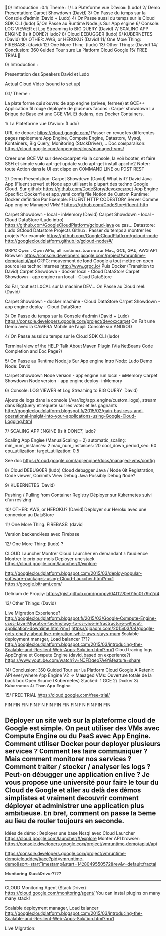 
0/ Introduction :
0.1/ Theme :
1/ La Plateforme vue D’avion: (Ludo)
2/ Demo Presentation: Carpet Showdown (David)
3/ On Passe du temps sur la Console d’admin  (David + Ludo)
4/ On Passe aussi du temps sur le Cloud SDK CLI (ludo)
5/ On Passe au Runtime Node.js Sur App engine
6/ Console: LOG VIEWER et Log Streaming to BIG  QUERY (David)
7/ SCALING APP ENGINE (Is it DONE?) ludo?
8/ Cloud DEBUGGER (ludo)
9/ KUBERNETES (David)
10/ OTHER: AWS, or HEROKU? (David)
11/ One More Thing: FIREBASE: (david)
12/ One More Thing: (ludo)
13/ Other Things: (David)
14/ Conclusion: 360 Guided Tour sure La Platform Cloud Google
15/ FREE TRIAL



0/ Introduction :

Presentation des Speakers David et Ludo

Actual Cloud Video   (sound to set up)

0.1/ Theme :

La plate forme qui s’ouvre: de app engine (privee, fermee) at GCE++
Application fil rouge déployée de plusieurs facons : Carpet showdown
La Brique de Base est une GCE VM. Et dedans, des Docker Containers.

1/ La Plateforme vue D’avion: (Ludo)

URL de depart: https://cloud.google.com/
Passer en revue les differentes pages rapidement
App Engine, Compute Engine, Datastore, Mysql, Kontainers, Big Query, Monitoring (StackDriver),...
Doc comparaison:
https://cloud.google.com/appengine/docs/managed-vms/

Creer une GCE VM sur devoxxcarpet via la console, la voir booter, et faire SSH et simple 
sudo apt-get update
sudo apt-get install apache2
Noter: toute Action dans le UI est dispo en COMMAND LINE ou POST REST


2/ Demo Presentation: Carpet Showdown (David)
What is it? David
Java App (Fluent server) et Node app utilisant la plupart des techno Google Cloud.
Sur github: https://github.com/CodeStory/devoxxcarpet
App Engine Specific: Dockerfile et app.yaml config file
Notion de Custom Runtime: Docker definition
Par Exemple: FLUENT HTTP CODESTORY Server Comme App engine Managed VMs!!!
https://github.com/CodeStory/fluent-http



Carpet Showdown - local - inMemory (David)
Carpet Showdown - local - Cloud DataStore (Ludo intro)
https://github.com/GoogleCloudPlatform/gcloud-java
ou pas…
Datastore: Ludo GCloud Datastore
Projects Github : Passer du temps à montrer les projets Par example
https://github.com/GoogleCloudPlatform/gcloud-node
http://googlecloudplatform.github.io/gcloud-node/#/

GRPC 
Open :
Open APis, all runtimes: tourne sur Mac, GCE, GAE, AWS
API Browser: https://console.developers.google.com/project/vmruntime-demo/apiui/api
GRPC: mouvement de fond Google a tout mettre en open source les techno internes  http://www.grpc.io/
Puis Docker (Transition to David)
Carpet Showdown - docker local - Cloud DataStore
Carpet Showdown - app engine run local - Cloud DataStore

So Far, tout est LOCAL sur la machine DEV… On Passe au Cloud reel: (David)

Carpet Showdown - docker machine - Cloud DataStore
Carpet Showdown - app engine deploy - Cloud DataStore


3/ On Passe du temps sur la Console d’admin  (David + Ludo)
https://console.developers.google.com/project/devoxxcarpet
On Fait une Demo avec la CAMERA Mobile de l’appli Console sur ANDROD

4/ On Passe aussi du temps sur le Cloud SDK CLI (ludo)

Terminal view of the HELP
Talk About Maven Plugin (Via NetBeans Code Completion and Doc Page?)


5/ On Passe au Runtime Node.js Sur App engine
Intro Node: Ludo
Demo Node: David

Carpet Showdown Node version - app engine run local - inMemory
Carpet Showdown Node version - app engine deploy- inMemory


6/ Console: LOG VIEWER et Log Streaming to BIG  QUERY (David)

Ajouts de logs dans la console (/var/log/app_engine/custom_logs), stream dans BigQuery et requete sur les votes et les gagnants
http://googlecloudplatform.blogspot.fr/2015/02/gain-business-and-operational-insight-into-your-applications-using-Google-Cloud-Logging.html

7/ SCALING APP ENGINE (Is it DONE?) ludo?

Scaling App Engine (ManualScaling = 2)
automatic_scaling:
  min_num_instances: 2
  max_num_instances: 20
  cool_down_period_sec: 60
  cpu_utilization:
    target_utilization: 0.5

See doc https://cloud.google.com/appengine/docs/managed-vms/config


8/ Cloud DEBUGGER (ludo)
Cloud debugger Java / Node
Git Registration, Code viewer, Commits View
Debug Java
Possibly Debug Node?


9/ KUBERNETES (David)

Pushing / Pulling from Container Registry
Déployer sur Kubernetes suivi d’un resizing

10/ OTHER: AWS, or HEROKU? (David)
Déployer sur Heroku avec une connexion au DataStore

11/ One More Thing: FIREBASE: (david)

Version backend-less avec Firebase



12/ One More Thing: (ludo) ?

CLOUD Launcher
Montrer Cloud Launcher 
en demandant a l’audience
Montrer le prix par mois
Deployer une stack
https://cloud.google.com/launcher/#/explore

http://googlecloudplatform.blogspot.com/2015/03/deploy-popular-software-packages-using-Cloud-Launcher.html?m=1
https://google.bitnami.com/


Delirium de Proppy:
https://gist.github.com/proppy/04f1270e015c0179b2d4

13/ Other Things: (David)

Live Migration Experience?
http://googlecloudplatform.blogspot.fr/2015/03/Google-Compute-Engine-uses-Live-Migration-technology-to-service-infrastructure-without-application-downtime.html?m=1
https://gigaom.com/2015/03/04/google-gets-chatty-about-live-migration-while-aws-stays-mum
Scalable deployment manager, Load balancer ????
http://googlecloudplatform.blogspot.com/2015/03/introducing-the-Scalable-and-Resilient-Web-Apps-Solution.html?m=1
Cloud tracing logs AppEngine et Compute Engine (david, based on experience?)
https://www.youtube.com/watch?v=NCFDqeo7AeY&feature=share	

14/ Conclusion: 360 Guided Tour sur La Platform Cloud Google
A Retenir:
API everywhere
App Engine V2 -> Managed VMs: Ouverture totale de la back box
Open Source (Kubernetes)
Stacked:
1 GCE
2/ Docker
3/ Kubernetes
4/ Then App Engine

15/ FREE TRIAL 
https://cloud.google.com/free-trial/



FIN FIN FIN FIN FIN FIN FIN FIN FIN FIN FIN FIN FIN 

Déployer un site web sur la plateforme cloud de Google est simple. On peut utiliser des VMs avec Compute Engine ou du PaaS avec App Engine.
Comment utiliser Docker pour deployer plusieurs services ?
Comment les faire communiquer ?
Mais comment monitorer nos services ?
Comment traiter / stocker / analyser les logs ?
Peut-on débugger une application en live ?
Je vous propose une université pour faire le tour du Cloud de Google et aller au delà des démos simplistes et vraiment découvrir comment déployer et administrer une application plus ambitieuse.
En bref, comment on passe la 5ème au lieu de rouler toujours en seconde.
------------------------------------------------------------------------------------





Idées de démo :
Deployer une base Nosql avec Cloud Launcher https://cloud.google.com/launcher/#/explore
Monter API browser: https://console.developers.google.com/project/vmruntime-demo/apiui/api




https://console.developers.google.com/project/vmruntime-demo/clouddev/trace?pid=vmruntime-demo&sort=startTimestamp&start=1428049550572&rev&v=default:fractal

Monitoring StackDriver????










------------------------------------------------



CLOUD Monitoring Agent (Stack Driver)
https://cloud.google.com/monitoring/agent/
You can install plugins on many many stack!

Scalable deployment manager, Load balancer
http://googlecloudplatform.blogspot.com/2015/03/introducing-the-Scalable-and-Resilient-Web-Apps-Solution.html?m=1

Live Migration:

